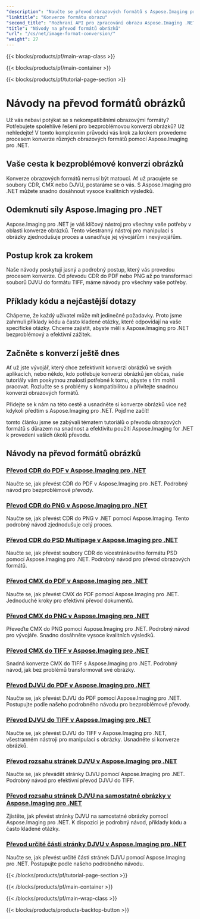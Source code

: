 ```yaml
---
"description": "Naučte se převod obrazových formátů s Aspose.Imaging pro .NET. Bezproblémově převádějte CDR, CMX, DJVU a další. Odborné průvodce pro bezchybné výsledky."
"linktitle": "Konverze formátu obrazu"
"second_title": "Rozhraní API pro zpracování obrazu Aspose.Imaging .NET"
"title": "Návody na převod formátů obrázků"
"url": "/cs/net/image-format-conversion/"
"weight": 27
---
```


{{< blocks/products/pf/main-wrap-class >}}

{{< blocks/products/pf/main-container >}}

{{< blocks/products/pf/tutorial-page-section >}}

# Návody na převod formátů obrázků


Už vás nebaví potýkat se s nekompatibilními obrazovými formáty? Potřebujete spolehlivé řešení pro bezproblémovou konverzi obrázků? Už nehledejte! V tomto komplexním průvodci vás krok za krokem provedeme procesem konverze různých obrazových formátů pomocí Aspose.Imaging pro .NET.

## Vaše cesta k bezproblémové konverzi obrázků

Konverze obrazových formátů nemusí být matoucí. Ať už pracujete se soubory CDR, CMX nebo DJVU, postaráme se o vás. S Aspose.Imaging pro .NET můžete snadno dosáhnout vysoce kvalitních výsledků.

## Odemknutí síly Aspose.Imaging pro .NET

Aspose.Imaging pro .NET je váš klíčový nástroj pro všechny vaše potřeby v oblasti konverze obrázků. Tento všestranný nástroj pro manipulaci s obrázky zjednodušuje proces a usnadňuje jej vývojářům i nevývojářům.

## Postup krok za krokem

Naše návody poskytují jasný a podrobný postup, který vás provedou procesem konverze. Od převodu CDR do PDF nebo PNG až po transformaci souborů DJVU do formátu TIFF, máme návody pro všechny vaše potřeby.

## Příklady kódu a nejčastější dotazy

Chápeme, že každý uživatel může mít jedinečné požadavky. Proto jsme zahrnuli příklady kódu a často kladené otázky, které odpovídají na vaše specifické otázky. Chceme zajistit, abyste měli s Aspose.Imaging pro .NET bezproblémový a efektivní zážitek.

## Začněte s konverzí ještě dnes

Ať už jste vývojář, který chce zefektivnit konverzi obrázků ve svých aplikacích, nebo někdo, kdo potřebuje konverzi obrázků jen občas, naše tutoriály vám poskytnou znalosti potřebné k tomu, abyste s tím mohli pracovat. Rozlučte se s problémy s kompatibilitou a přivítejte snadnou konverzi obrazových formátů.

Přidejte se k nám na této cestě a usnadněte si konverze obrázků více než kdykoli předtím s Aspose.Imaging pro .NET. Pojďme začít!

tomto článku jsme se zabývali tématem tutoriálů o převodu obrazových formátů s důrazem na snadnost a efektivitu použití Aspose.Imaging for .NET k provedení vašich úkolů převodu.

## Návody na převod formátů obrázků
### [Převod CDR do PDF v Aspose.Imaging pro .NET](./convert-cdr-to-pdf/)
Naučte se, jak převést CDR do PDF v Aspose.Imaging pro .NET. Podrobný návod pro bezproblémové převody.
### [Převod CDR do PNG v Aspose.Imaging pro .NET](./convert-cdr-to-png/)
Naučte se, jak převést CDR do PNG v .NET pomocí Aspose.Imaging. Tento podrobný návod zjednodušuje celý proces.
### [Převod CDR do PSD Multipage v Aspose.Imaging pro .NET](./convert-cdr-to-psd-multipage/)
Naučte se, jak převést soubory CDR do vícestránkového formátu PSD pomocí Aspose.Imaging pro .NET. Podrobný návod pro převod obrazových formátů.
### [Převod CMX do PDF v Aspose.Imaging pro .NET](./convert-cmx-to-pdf/)
Naučte se, jak převést CMX do PDF pomocí Aspose.Imaging pro .NET. Jednoduché kroky pro efektivní převod dokumentů.
### [Převod CMX do PNG v Aspose.Imaging pro .NET](./convert-cmx-to-png/)
Převeďte CMX do PNG pomocí Aspose.Imaging pro .NET. Podrobný návod pro vývojáře. Snadno dosáhněte vysoce kvalitních výsledků.
### [Převod CMX do TIFF v Aspose.Imaging pro .NET](./convert-cmx-to-tiff/)
Snadná konverze CMX do TIFF s Aspose.Imaging pro .NET. Podrobný návod, jak bez problémů transformovat své obrázky.
### [Převod DJVU do PDF v Aspose.Imaging pro .NET](./convert-djvu-to-pdf/)
Naučte se, jak převést DJVU do PDF pomocí Aspose.Imaging pro .NET. Postupujte podle našeho podrobného návodu pro bezproblémové převody.
### [Převod DJVU do TIFF v Aspose.Imaging pro .NET](./convert-djvu-to-tiff/)
Naučte se, jak převést DJVU do TIFF v Aspose.Imaging pro .NET, všestranném nástroji pro manipulaci s obrázky. Usnadněte si konverze obrázků.
### [Převod rozsahu stránek DJVU v Aspose.Imaging pro .NET](./convert-range-of-djvu-pages/)
Naučte se, jak převádět stránky DJVU pomocí Aspose.Imaging pro .NET. Podrobný návod pro efektivní převod DJVU do TIFF.
### [Převod rozsahu stránek DJVU na samostatné obrázky v Aspose.Imaging pro .NET](./convert-range-of-djvu-pages-to-separate-images/)
Zjistěte, jak převést stránky DJVU na samostatné obrázky pomocí Aspose.Imaging pro .NET. K dispozici je podrobný návod, příklady kódu a často kladené otázky.
### [Převod určité části stránky DJVU v Aspose.Imaging pro .NET](./convert-specific-portion-of-djvu-page/)
Naučte se, jak převést určité části stránek DJVU pomocí Aspose.Imaging pro .NET. Postupujte podle našeho podrobného návodu.

{{< /blocks/products/pf/tutorial-page-section >}}

{{< /blocks/products/pf/main-container >}}

{{< /blocks/products/pf/main-wrap-class >}}

{{< blocks/products/products-backtop-button >}}